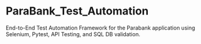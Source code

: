 # ParaBank_Test_Automation
End-to-End Test Automation Framework for the Parabank application using Selenium, Pytest, API Testing, and SQL DB validation.
